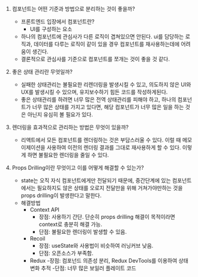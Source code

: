 1. 컴포넌트는 어떤 기준과 방법으로 분리하는 것이 좋을까?

   - 프론트엔드 입장에서 컴포넌트란?
     - UI를 구성하는 요소
   - 하나의 컴포넌트에 관심사가 다른 로직이 겹쳐있으면 안된다.
     ui를 담당하는 로직과, 데이터를 다루는 로직이 같이 있을 경우 컴포넌트를 재사용하는데에 어려움이 생긴다.
   - 결론적으로 관심사를 기준으로 컴포넌트를 쪼개는 것이 좋을 것 같다.

2. 좋은 상태 관리란 무엇일까?

   - 실패한 상태관리는 불필요한 리렌더링을 발생시킬 수 있고, 의도하지 않은 UI와 UX를 발생시킬 수 있으며, 유지보수하기 힘든 코드를 작성하게된다.
   - 좋은 상태관리를 하려면 너무 많은 전역 상태관리를 피해야 하고, 하나의 컴포넌트가 너무 많은 상태를 가지고 있다면, 해당 컴포넌트가 너무 많은 일을 하는 것은 아닌지 유심히 볼 필요가 있다.

3. 렌더링을 효과적으로 관리하는 방법은 무엇이 있을까?

   - 리액트에서 모든 컴포넌트를 렌더링하는 것은 부담스러울 수 있다. 이럴 때 메모이제이션을 사용하여 이전의 렌더링 결과를 그대로 재사용하게 할 수 있다. 이렇게 하면 불필요한 렌더링을 줄일 수 있다.

4. Props Drilling이란 무엇이고 이를 어떻게 해결할 수 있는가?
   - state는 오직 자식 컴포넌트에게만 전달되기 때문에, 중간단계에 있는 컴포넌트에서는 필요하지도 않은 상태를 오로지 전달만을 위해 거쳐가야만하는 것을 props drilling이 발생한다고 말한다.
   - 해결방법
     - Context API
       - 장점: 사용하기 간단. 단순히 props drilling 해결이 목적이라면 context로 충분히 해결 가능.
       - 단점: 불필요한 렌더링이 발생할 수 있음.
     - Recoil
       - 장점: useState와 사용법이 비슷하여 러닝커브 낮음.
       - 단점: 오픈소스가 부족함.
     - Redux -장점: 컴포넌드 의존성 분리, Redux DevTools를 이용하여 상태 변화 추적 -단점: 너무 많은 보일러 플레이트 코드
